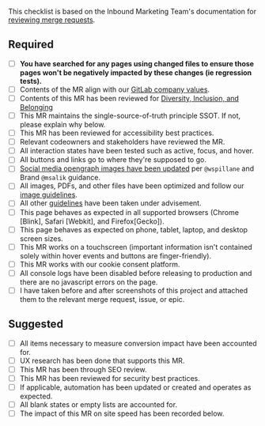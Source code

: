 This checklist is based on the Inbound Marketing Team's documentation for [reviewing merge requests](https://about.gitlab.com/handbook/marketing/digital-experience/website/merge-requests/).

## Required

- [ ] **You have searched for any pages using changed files to ensure those pages won't be negatively impacted by these changes (ie regression tests).**
- [ ] Contents of the MR align with our [GitLab company values](https://about.gitlab.com/handbook/values/).
- [ ] Contents of this MR has been reviewed for [Diversity, Inclusion, and Belonging](https://about.gitlab.com/handbook/marketing/inbound-marketing/content/editorial-team/#diversity-inclusion-and-belonging)
- [ ] This MR maintains the single-source-of-truth principle SSOT. If not, please explain why below.
- [ ] This MR has been reviewed for accessibility best practices.
- [ ] Relevant codeowners and stakeholders have reviewed the MR.
- [ ] All interaction states have been tested such as active, focus, and hover.
- [ ] All buttons and links go to where they're supposed to go.
- [ ] [Social media opengraph images have been updated](https://about.gitlab.com/handbook/marketing/integrated-marketing/digital-strategy/social-marketing/#social-media-design) per `@wspillane` and Brand `@msalik` guidance.
- [ ] All images, PDFs, and other files have been optimized and follow our [image guidelines](https://about.gitlab.com/handbook/marketing/digital-experience/image-guidelines/).
- [ ] All other [guidelines](https://about.gitlab.com/handbook/marketing/digital-experience/website/merge-requests/#guidelines) have been taken under advisement.
- [ ] This page behaves as expected in all supported browsers (Chrome [Blink], Safari [Webkit], and Firefox[Gecko]).
- [ ] This page behaves as expected on phone, tablet, laptop, and desktop screen sizes.
- [ ] This MR works on a touchscreen (important information isn't contained solely within hover events and buttons are finger-friendly).
- [ ] This MR works with our cookie consent platform.
- [ ] All console logs have been disabled before releasing to production and there are no javascript errors on the page.
- [ ] I have taken before and after screenshots of this project and attached them to the relevant merge request, issue, or epic.

## Suggested

- [ ] All items necessary to measure conversion impact have been accounted for.
- [ ] UX research has been done that supports this MR.
- [ ] This MR has been through SEO review.
- [ ] This MR has been reviewed for security best practices.
- [ ] If applicable, automation has been updated or created and operates as expected.
- [ ] All blank states or empty lists are accounted for.
- [ ] The impact of this MR on site speed has been recorded below.
